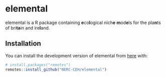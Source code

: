 
<!-- README.md is generated from README.Rmd. Please edit that file -->

# elemental

<!-- badges: start -->
<!-- badges: end -->

elemental is a R package containing **e**co**l**ogical nich**e**
**m**od**e**ls for the pla**n**ts of bri**ta**in and ire**l**and.

## Installation

You can install the development version of elemental from
[here](https://github.com/NERC-CEH/elemental) with:

``` r
# install.packages("remotes")
remotes::install_github("NERC-CEH/elemental")
```
